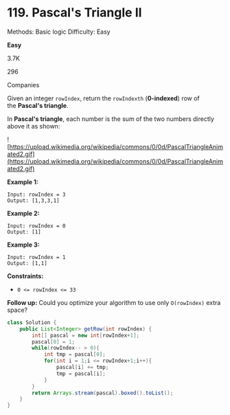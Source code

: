# 119. Pascal's Triangle II

Methods: Basic logic
Difficulty: Easy

**Easy**

3.7K

296

Companies

Given an integer `rowIndex`, return the `rowIndexth` (**0-indexed**) row of the **Pascal's triangle**.

In **Pascal's triangle**, each number is the sum of the two numbers directly above it as shown:

![https://upload.wikimedia.org/wikipedia/commons/0/0d/PascalTriangleAnimated2.gif](https://upload.wikimedia.org/wikipedia/commons/0/0d/PascalTriangleAnimated2.gif)

**Example 1:**

```
Input: rowIndex = 3
Output: [1,3,3,1]

```

**Example 2:**

```
Input: rowIndex = 0
Output: [1]

```

**Example 3:**

```
Input: rowIndex = 1
Output: [1,1]

```

**Constraints:**

- `0 <= rowIndex <= 33`

**Follow up:** Could you optimize your algorithm to use only `O(rowIndex)` extra space?

```java
class Solution {
    public List<Integer> getRow(int rowIndex) {
        int[] pascal = new int[rowIndex+1];
        pascal[0] = 1;
        while(rowIndex-- > 0){
            int tmp = pascal[0];
            for(int i = 1;i <= rowIndex+1;i++){                
                pascal[i] += tmp;
                tmp = pascal[i];
            }
        }
        return Arrays.stream(pascal).boxed().toList();
    }
}
```